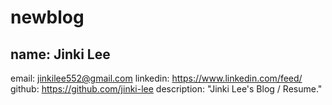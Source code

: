 # newblog
## name: Jinki Lee
email: jinkilee552@gmail.com
linkedin: https://www.linkedin.com/feed/
github: https://github.com/jinki-lee
description: "Jinki Lee's Blog / Resume."

